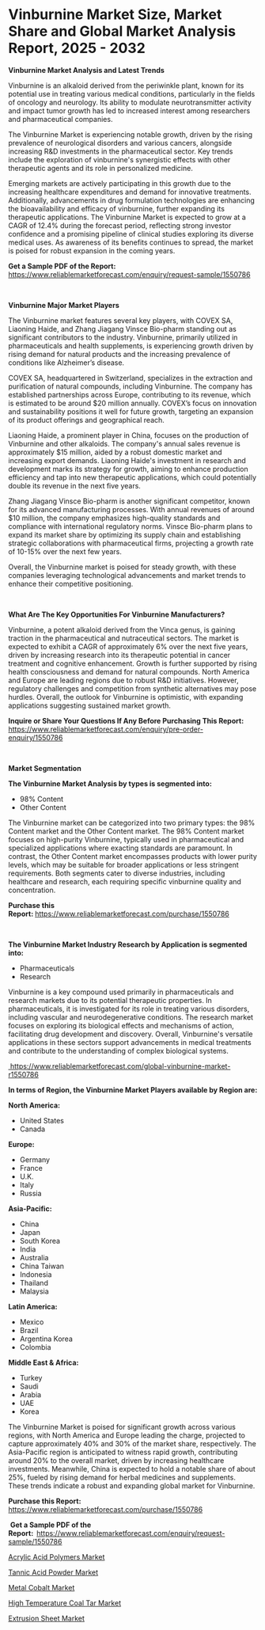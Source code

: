 <p><h1>Vinburnine Market Size, Market Share and Global Market Analysis Report, 2025 - 2032</h1></p><p><strong>Vinburnine Market Analysis and Latest Trends</strong></p>
<p><p>Vinburnine is an alkaloid derived from the periwinkle plant, known for its potential use in treating various medical conditions, particularly in the fields of oncology and neurology. Its ability to modulate neurotransmitter activity and impact tumor growth has led to increased interest among researchers and pharmaceutical companies.</p><p>The Vinburnine Market is experiencing notable growth, driven by the rising prevalence of neurological disorders and various cancers, alongside increasing R&D investments in the pharmaceutical sector. Key trends include the exploration of vinburnine's synergistic effects with other therapeutic agents and its role in personalized medicine.</p><p>Emerging markets are actively participating in this growth due to the increasing healthcare expenditures and demand for innovative treatments. Additionally, advancements in drug formulation technologies are enhancing the bioavailability and efficacy of vinburnine, further expanding its therapeutic applications. The Vinburnine Market is expected to grow at a CAGR of 12.4% during the forecast period, reflecting strong investor confidence and a promising pipeline of clinical studies exploring its diverse medical uses. As awareness of its benefits continues to spread, the market is poised for robust expansion in the coming years.</p></p>
<p><strong>Get a Sample PDF of the Report:&nbsp;</strong> <a href="https://www.reliablemarketforecast.com/enquiry/request-sample/1550786?utm_campaign=1899&utm_medium=2&utm_source=Github&utm_content=ia&utm_term=31032025&utm_id=vinburnine">https://www.reliablemarketforecast.com/enquiry/request-sample/1550786</a></p>
<p>&nbsp;</p>
<p><strong>Vinburnine Major Market Players</strong></p>
<p><p>The Vinburnine market features several key players, with COVEX SA, Liaoning Haide, and Zhang Jiagang Vinsce Bio-pharm standing out as significant contributors to the industry. Vinburnine, primarily utilized in pharmaceuticals and health supplements, is experiencing growth driven by rising demand for natural products and the increasing prevalence of conditions like Alzheimer’s disease.</p><p>COVEX SA, headquartered in Switzerland, specializes in the extraction and purification of natural compounds, including Vinburnine. The company has established partnerships across Europe, contributing to its revenue, which is estimated to be around $20 million annually. COVEX’s focus on innovation and sustainability positions it well for future growth, targeting an expansion of its product offerings and geographical reach.</p><p>Liaoning Haide, a prominent player in China, focuses on the production of Vinburnine and other alkaloids. The company's annual sales revenue is approximately $15 million, aided by a robust domestic market and increasing export demands. Liaoning Haide's investment in research and development marks its strategy for growth, aiming to enhance production efficiency and tap into new therapeutic applications, which could potentially double its revenue in the next five years.</p><p>Zhang Jiagang Vinsce Bio-pharm is another significant competitor, known for its advanced manufacturing processes. With annual revenues of around $10 million, the company emphasizes high-quality standards and compliance with international regulatory norms. Vinsce Bio-pharm plans to expand its market share by optimizing its supply chain and establishing strategic collaborations with pharmaceutical firms, projecting a growth rate of 10-15% over the next few years.</p><p>Overall, the Vinburnine market is poised for steady growth, with these companies leveraging technological advancements and market trends to enhance their competitive positioning.</p></p>
<p>&nbsp;</p>
<p><strong>What Are The Key Opportunities For Vinburnine Manufacturers?</strong></p>
<p><p>Vinburnine, a potent alkaloid derived from the Vinca genus, is gaining traction in the pharmaceutical and nutraceutical sectors. The market is expected to exhibit a CAGR of approximately 6% over the next five years, driven by increasing research into its therapeutic potential in cancer treatment and cognitive enhancement. Growth is further supported by rising health consciousness and demand for natural compounds. North America and Europe are leading regions due to robust R&D initiatives. However, regulatory challenges and competition from synthetic alternatives may pose hurdles. Overall, the outlook for Vinburnine is optimistic, with expanding applications suggesting sustained market growth.</p></p>
<p><strong>Inquire or Share Your Questions If Any Before Purchasing This Report:</strong> <a href="https://www.reliablemarketforecast.com/enquiry/pre-order-enquiry/1550786?utm_campaign=1899&utm_medium=2&utm_source=Github&utm_content=ia&utm_term=31032025&utm_id=vinburnine">https://www.reliablemarketforecast.com/enquiry/pre-order-enquiry/1550786</a></p>
<p>&nbsp;</p>
<p><strong>Market Segmentation</strong></p>
<p><strong>The Vinburnine Market Analysis by types is segmented into:</strong></p>
<p><ul><li>98% Content</li><li>Other Content</li></ul></p>
<p><p>The Vinburnine market can be categorized into two primary types: the 98% Content market and the Other Content market. The 98% Content market focuses on high-purity Vinburnine, typically used in pharmaceutical and specialized applications where exacting standards are paramount. In contrast, the Other Content market encompasses products with lower purity levels, which may be suitable for broader applications or less stringent requirements. Both segments cater to diverse industries, including healthcare and research, each requiring specific vinburnine quality and concentration.</p></p>
<p><strong>Purchase this Report:&nbsp;</strong><a href="https://www.reliablemarketforecast.com/purchase/1550786?utm_campaign=1899&utm_medium=2&utm_source=Github&utm_content=ia&utm_term=31032025&utm_id=vinburnine">https://www.reliablemarketforecast.com/purchase/1550786</a></p>
<p>&nbsp;</p>
<p><strong>The Vinburnine Market Industry Research by Application is segmented into:</strong></p>
<p><ul><li>Pharmaceuticals</li><li>Research</li></ul></p>
<p><p>Vinburnine is a key compound used primarily in pharmaceuticals and research markets due to its potential therapeutic properties. In pharmaceuticals, it is investigated for its role in treating various disorders, including vascular and neurodegenerative conditions. The research market focuses on exploring its biological effects and mechanisms of action, facilitating drug development and discovery. Overall, Vinburnine's versatile applications in these sectors support advancements in medical treatments and contribute to the understanding of complex biological systems.</p></p>
<p><a href="https://www.reliablemarketforecast.com/global-vinburnine-market-r1550786?utm_campaign=1899&utm_medium=2&utm_source=Github&utm_content=ia&utm_term=31032025&utm_id=vinburnine">&nbsp;https://www.reliablemarketforecast.com/global-vinburnine-market-r1550786</a></p>
<p><strong>In terms of Region, the Vinburnine Market Players available by Region are:</strong></p>
<p>
    <p> <strong> North America: </strong>
        <ul>
            <li>United States</li>
            <li>Canada</li>
        </ul>
        </p> 
    <p> <strong> Europe: </strong>
        <ul>
            <li>Germany</li>
            <li>France</li>
            <li>U.K.</li>
            <li>Italy</li>
            <li>Russia</li>
        </ul>
        </p> 
    <p> <strong> Asia-Pacific: </strong>
        <ul>
            <li>China</li>
            <li>Japan</li>
            <li>South Korea</li>
            <li>India</li>
            <li>Australia</li>
            <li>China Taiwan</li>
            <li>Indonesia</li>
            <li>Thailand</li>
            <li>Malaysia</li>
        </ul>
        </p> 
    <p> <strong> Latin America: </strong>
        <ul>
            <li>Mexico</li>
            <li>Brazil</li>
            <li>Argentina Korea</li>
            <li>Colombia</li>
        </ul>
        </p> 
    <p> <strong> Middle East & Africa: </strong>
        <ul>
            <li>Turkey</li>
            <li>Saudi</li>
            <li>Arabia</li>
            <li>UAE</li>
            <li>Korea</li>
        </ul>
    </p>
    </p>
<p><p>The Vinburnine Market is poised for significant growth across various regions, with North America and Europe leading the charge, projected to capture approximately 40% and 30% of the market share, respectively. The Asia-Pacific region is anticipated to witness rapid growth, contributing around 20% to the overall market, driven by increasing healthcare investments. Meanwhile, China is expected to hold a notable share of about 25%, fueled by rising demand for herbal medicines and supplements. These trends indicate a robust and expanding global market for Vinburnine.</p></p>
<p><strong>Purchase this Report: </strong><a href="https://www.reliablemarketforecast.com/purchase/1550786?utm_campaign=1899&utm_medium=2&utm_source=Github&utm_content=ia&utm_term=31032025&utm_id=vinburnine">https://www.reliablemarketforecast.com/purchase/1550786</a></p>
<p>&nbsp;<strong>Get a Sample PDF of the Report:&nbsp;&nbsp;</strong><a href="https://www.reliablemarketforecast.com/enquiry/request-sample/1550786?utm_campaign=1899&utm_medium=2&utm_source=Github&utm_content=ia&utm_term=31032025&utm_id=vinburnine">https://www.reliablemarketforecast.com/enquiry/request-sample/1550786</a></p>
<p><strong></strong></p>
<p><p><a href="https://github.com/alawnhvicay/Market-Research-Report-List-1/blob/main/acrylic-acid-polymers-market.md?utm_campaign=1899&utm_medium=2&utm_source=Github&utm_content=ia&utm_term=31032025&utm_id=vinburnine">Acrylic Acid Polymers Market</a></p><p><a href="https://github.com/ranewknaller/Market-Research-Report-List-1/blob/main/tannic-acid-powder-market.md?utm_campaign=1899&utm_medium=2&utm_source=Github&utm_content=ia&utm_term=31032025&utm_id=vinburnine">Tannic Acid Powder Market</a></p><p><a href="https://github.com/iontahoehlct/Market-Research-Report-List-1/blob/main/metal-cobalt-market.md?utm_campaign=1899&utm_medium=2&utm_source=Github&utm_content=ia&utm_term=31032025&utm_id=vinburnine">Metal Cobalt Market</a></p><p><a href="https://github.com/rogetspate12/Market-Research-Report-List-1/blob/main/high-temperature-coal-tar-market.md?utm_campaign=1899&utm_medium=2&utm_source=Github&utm_content=ia&utm_term=31032025&utm_id=vinburnine">High Temperature Coal Tar Market</a></p><p><a href="https://github.com/sahoolipko6f/Market-Research-Report-List-1/blob/main/extrusion-sheet-market.md?utm_campaign=1899&utm_medium=2&utm_source=Github&utm_content=ia&utm_term=31032025&utm_id=vinburnine">Extrusion Sheet Market</a></p></p>